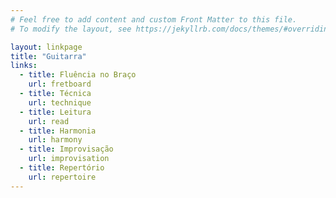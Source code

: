 ```yaml
---
# Feel free to add content and custom Front Matter to this file.
# To modify the layout, see https://jekyllrb.com/docs/themes/#overriding-theme-defaults

layout: linkpage
title: "Guitarra"
links:
  - title: Fluência no Braço
    url: fretboard
  - title: Técnica
    url: technique
  - title: Leitura
    url: read
  - title: Harmonia
    url: harmony
  - title: Improvisação
    url: improvisation
  - title: Repertório
    url: repertoire
---
```


